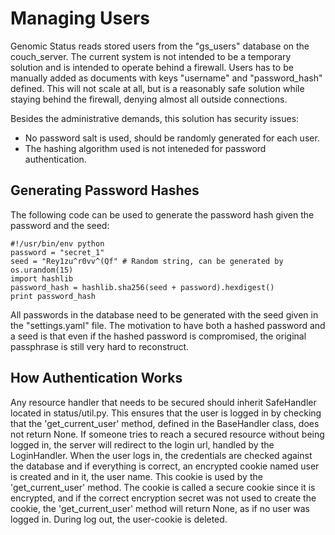 Managing Users
==============
Genomic Status reads stored users from the "gs_users" database on the couch_server. 
The current system is not intended to be a temporary solution and is intended to
operate behind a firewall. Users has to be manually added as documents with keys 
"username" and "password_hash" defined. This will not scale at all, but is a 
reasonably safe solution while staying behind the firewall, denying almost all
outside connections.

Besides the administrative demands, this solution has security issues:

  - No password salt is used, should be randomly generated for each user.
  - The hashing algorithm used is not inteneded for password authentication.
 

Generating Password Hashes
--------------------------
The following code can be used to generate the password hash given the password and the seed:

    #!/usr/bin/env python
    password = "secret_1"
    seed = "Rey1zu^r0vv^(Qf" # Random string, can be generated by os.urandom(15)
    import hashlib
    password_hash = hashlib.sha256(seed + password).hexdigest()
    print password_hash

All passwords in the database need to be generated with the seed given in the 
"settings.yaml" file. The motivation to have both a hashed password and a seed
 is that even if the hashed password is compromised, the original passphrase 
is still very hard to reconstruct.

How Authentication Works
------------------------
Any resource handler that needs to be secured should inherit SafeHandler 
located in status/util.py. This ensures that the user is logged in by 
checking that the 'get_current_user' method, defined in the BaseHandler
class, does not return None. If someone tries to reach a secured resource
without being logged in, the server will redirect to the login url, 
handled by the LoginHandler. When the user logs in, the credentials
are checked against the database and if everything is correct, an encrypted 
cookie named user is created and in it, the user name. This cookie is used
by the 'get_current_user' method. The cookie is called a secure cookie since it
is encrypted, and if the correct encryption secret was not used to create
the cookie, the 'get_current_user' method will return None, as if no user
was logged in. During log out, the user-cookie is deleted. 
